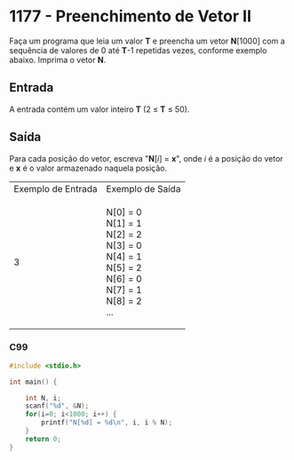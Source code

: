 <html>
  <body style="padding: 10px 0px">
    <div class="header">
      <h1>1177 - Preenchimento de Vetor II</h1>
      <div class="problem">
        <div class="description">
          <p>
            Faça um programa que leia um valor <strong>T</strong> e preencha um
            vetor <strong>N</strong>[1000] com a sequência de valores de 0 até
            <strong>T</strong>-1 repetidas vezes, conforme exemplo abaixo.
            Imprima o vetor <strong>N</strong>.
          </p>
        </div>
        <h2>Entrada</h2>
        <div class="input">
          <p>
            A entrada contém um valor inteiro <strong>T</strong> (2 ≤
            <strong>T</strong> ≤ 50).
          </p>
        </div>
        <h2>Saída</h2>
        <div class="output">
          <p>
            Para cada posição do vetor, escreva "<strong>N</strong>[<em>i</em>]
            = <strong>x</strong>", onde <em>i</em> é a posição do vetor e
            <strong>x</strong> é o valor armazenado naquela posição.
          </p>
        </div>
        <div class="both"></div>
        <table>
          <tbody>
            <tr>
              <td>Exemplo de Entrada</td>
              <td>Exemplo de Saída</td>
            </tr>
            <tr>
              <td class="division">
                <p>3</p>
              </td>
              <td>
                <p>
                  N[0] = 0<br />
                  N[1] = 1<br />
                  N[2] = 2<br />
                  N[3] = 0<br />
                  N[4] = 1<br />
                  N[5] = 2<br />
                  N[6] = 0<br />
                  N[7] = 1<br />
                  N[8] = 2<br />
                  ...
                </p>
              </td>
            </tr>
          </tbody>
        </table>
      </div>
    </div>
  </body>
</html>

### C99

```c
#include <stdio.h>

int main() {

    int N, i;
    scanf("%d", &N);
    for(i=0; i<1000; i++) {
        printf("N[%d] = %d\n", i, i % N);
    }
    return 0;
}
```
